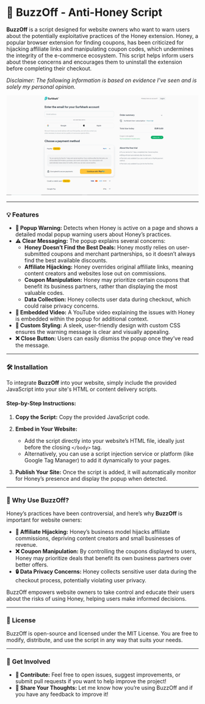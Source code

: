 # 🚫 **BuzzOff** - Anti-Honey Script

**BuzzOff** is a script designed for website owners who want to warn users about the potentially exploitative practices of the Honey extension. Honey, a popular browser extension for finding coupons, has been criticized for hijacking affiliate links and manipulating coupon codes, which undermines the integrity of the e-commerce ecosystem. This script helps inform users about these concerns and encourages them to uninstall the extension before completing their checkout.

_Disclaimer: The following information is based on evidence I’ve seen and is solely my personal opinion._

![How it works](https://github.com/immortalized/BuzzOff/blob/main/buzzoff.gif)

---

### 💡 **Features**

- **🚨 Popup Warning:** Detects when Honey is active on a page and shows a detailed modal popup warning users about Honey’s practices.
- **⚠️ Clear Messaging:** The popup explains several concerns:
  - **Honey Doesn’t Find the Best Deals:** Honey mostly relies on user-submitted coupons and merchant partnerships, so it doesn’t always find the best available discounts.
  - **Affiliate Hijacking:** Honey overrides original affiliate links, meaning content creators and websites lose out on commissions.
  - **Coupon Manipulation:** Honey may prioritize certain coupons that benefit its business partners, rather than displaying the most valuable codes.
  - **Data Collection:** Honey collects user data during checkout, which could raise privacy concerns.
- **🎥 Embedded Video:** A YouTube video explaining the issues with Honey is embedded within the popup for additional context.
- **🎨 Custom Styling:** A sleek, user-friendly design with custom CSS ensures the warning message is clear and visually appealing.
- **❌ Close Button:** Users can easily dismiss the popup once they’ve read the message.

---

### 🛠️ **Installation**

To integrate **BuzzOff** into your website, simply include the provided JavaScript into your site's HTML or content delivery scripts.

#### Step-by-Step Instructions:

1. **Copy the Script:** Copy the provided JavaScript code.
   
2. **Embed in Your Website:**
   - Add the script directly into your website’s HTML file, ideally just before the closing `</body>` tag.
   - Alternatively, you can use a script injection service or platform (like Google Tag Manager) to add it dynamically to your pages.

3. **Publish Your Site:** Once the script is added, it will automatically monitor for Honey’s presence and display the popup when detected.

---

### 🌟 **Why Use BuzzOff?**

Honey’s practices have been controversial, and here’s why **BuzzOff** is important for website owners:

- **💸 Affiliate Hijacking:** Honey’s business model hijacks affiliate commissions, depriving content creators and small businesses of revenue.
- **❌ Coupon Manipulation:** By controlling the coupons displayed to users, Honey may prioritize deals that benefit its own business partners over better offers.
- **🔒 Data Privacy Concerns:** Honey collects sensitive user data during the checkout process, potentially violating user privacy.
  
BuzzOff empowers website owners to take control and educate their users about the risks of using Honey, helping users make informed decisions.

---

### 📝 **License**

BuzzOff is open-source and licensed under the MIT License. You are free to modify, distribute, and use the script in any way that suits your needs.

---

### 📣 **Get Involved**

- **🤝 Contribute:** Feel free to open issues, suggest improvements, or submit pull requests if you want to help improve the project!
- **💬 Share Your Thoughts:** Let me know how you’re using BuzzOff and if you have any feedback to improve it!
